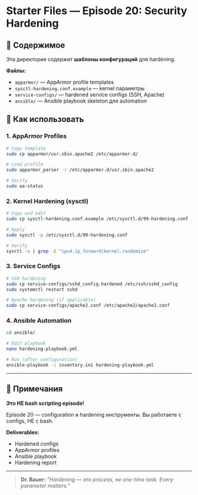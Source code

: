 # Starter Files — Episode 20: Security Hardening

## 📁 Содержимое

Эта директория содержит **шаблоны конфигураций** для hardening.

**Файлы:**
- `apparmor/` — AppArmor profile templates
- `sysctl-hardening.conf.example` — kernel параметры
- `service-configs/` — hardened service configs (SSH, Apache)
- `ansible/` — Ansible playbook skeleton для automation

## 🚀 Как использовать

### 1. AppArmor Profiles

```bash
# Copy template
sudo cp apparmor/usr.sbin.apache2 /etc/apparmor.d/

# Load profile
sudo apparmor_parser -r /etc/apparmor.d/usr.sbin.apache2

# Verify
sudo aa-status
```

### 2. Kernel Hardening (sysctl)

```bash
# Copy and edit
sudo cp sysctl-hardening.conf.example /etc/sysctl.d/99-hardening.conf

# Apply
sudo sysctl -p /etc/sysctl.d/99-hardening.conf

# Verify
sysctl -a | grep -E "ipv4.ip_forward|kernel.randomize"
```

### 3. Service Configs

```bash
# SSH hardening
sudo cp service-configs/sshd_config.hardened /etc/ssh/sshd_config
sudo systemctl restart sshd

# Apache hardening (if applicable)
sudo cp service-configs/apache2.conf /etc/apache2/apache2.conf
```

### 4. Ansible Automation

```bash
cd ansible/

# Edit playbook
nano hardening-playbook.yml

# Run (after configuration)
ansible-playbook -i inventory.ini hardening-playbook.yml
```

---

## 📝 Примечания

**Это НЕ bash scripting episode!**

Episode 20 — configuration и hardening инструменты. Вы работаете с configs, НЕ с bash.

**Deliverables:**
- Hardened configs
- AppArmor profiles
- Ansible playbook
- Hardening report

---

> **Dr. Bauer:** *"Hardening — это process, не one-time task. Every parameter matters."*
